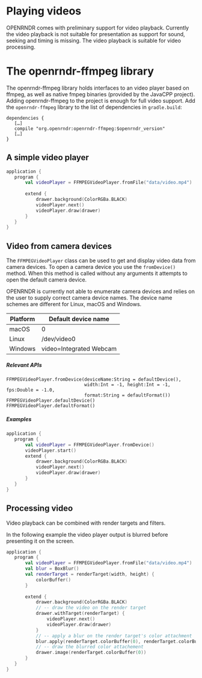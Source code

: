 
  # Playing videos #
 OPENRNDR comes with preliminary support for video playback. Currently the video playback is not suitable for
 presentation as support for sound, seeking and timing is missing. The video playback is suitable for video processing.
 # The openrndr-ffmpeg library
 The openrndr-ffmpeg library holds interfaces to an video player based on ffmpeg, as well as native
 fmpeg binaries (provided by the JavaCPP project). Adding openrndr-ffmpeg to the project is enough for full video support.
 Add the `openrndr-ffmpeg` library to the list of dependencies in `gradle.build`:
 ```
 dependencies {
    […]
    compile "org.openrndr:openrndr-ffmpeg:$openrndr_version"
    […]
}
 ```
 ## A simple video player 
 
 ```kotlin
application {
    program {
        val videoPlayer = FFMPEGVideoPlayer.fromFile("data/video.mp4")
        
        extend {
            drawer.background(ColorRGBa.BLACK)
            videoPlayer.next()
            videoPlayer.draw(drawer)
        }
    }
}
``` 
 
 ## Video from camera devices

The `FFMPEGVideoPlayer` class can be used to get and display video data from camera devices. To open a camera device you use the `fromDevice()` method. When this method is called without any arguments it attempts to open the default camera device.

OPENRNDR is currently not able to enumerate camera devices and relies on the user to supply correct camera device names. The device name schemes are different for Linux, macOS and Windows.

Platform | Default device name
---------|--------------------
macOS    | 0
Linux    | /dev/video0
Windows  | video=Integrated Webcam


##### Relevant APIs
```
FFMPEGVideoPlayer.fromDevice(deviceName:String = defaultDevice(),
                             width:Int = -1, height:Int = -1, fps:Double = -1.0,
                             format:String = defaultFormat())
FFMPEGVideoPlayer.defaultDevice()
FFMPEGVideoPlayer.defaultFormat()
```


##### Examples 
 
 ```kotlin
application {
    program {
        val videoPlayer = FFMPEGVideoPlayer.fromDevice()
        videoPlayer.start()
        extend {
            drawer.background(ColorRGBa.BLACK)
            videoPlayer.next()
            videoPlayer.draw(drawer)
        }
    }
}
``` 
 
 ## Processing video

Video playback can be combined with render targets and filters.

In the following example the video player output is blurred before presenting it on the screen. 
 
 ```kotlin
application {
    program {
        val videoPlayer = FFMPEGVideoPlayer.fromFile("data/video.mp4")
        val blur = BoxBlur()
        val renderTarget = renderTarget(width, height) {
            colorBuffer()
        }
        
        extend {
            drawer.background(ColorRGBa.BLACK)
            // -- draw the video on the render target
            drawer.withTarget(renderTarget) {
                videoPlayer.next()
                videoPlayer.draw(drawer)
            }
            // -- apply a blur on the render target's color attachment
            blur.apply(renderTarget.colorBuffer(0), renderTarget.colorBuffer(0))
            // -- draw the blurred color attachement
            drawer.image(renderTarget.colorBuffer(0))
        }
    }
}
``` 
